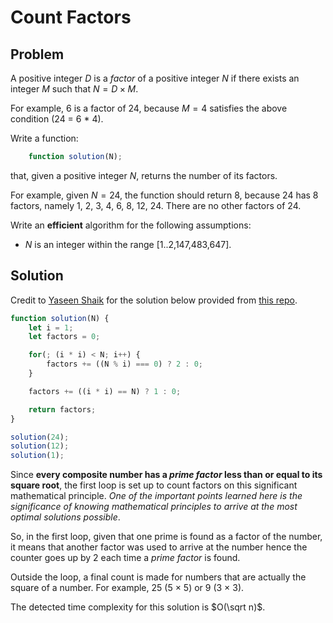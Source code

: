 # Count Factors

## Problem

A positive integer $D$ is a _factor_ of a positive integer $N$ if there exists an integer $M$ such that $N = D \times M$.

For example, 6 is a factor of 24, because $M = 4$ satisfies the above condition (24 = 6 * 4).

Write a function:

```js
    function solution(N);
```

that, given a positive integer $N$, returns the number of its factors.

For example, given $N = 24$, the function should return 8, because 24 has 8 factors, namely 1, 2, 3, 4, 6, 8, 12, 24. There are no other factors of 24.

Write an **efficient** algorithm for the following assumptions:

- $N$ is an integer within the range [1..2,147,483,647].


## Solution

Credit to [Yaseen Shaik](https://github.com/yaseenshaik) for the solution below provided from [this repo](https://github.com/yaseenshaik/codility-solutions-javascript).

```js
function solution(N) {
    let i = 1;
    let factors = 0;

    for(; (i * i) < N; i++) {
        factors += ((N % i) === 0) ? 2 : 0;
    }

    factors += ((i * i) == N) ? 1 : 0;

    return factors;
}

solution(24);
solution(12);
solution(1);
```

Since **every composite number has a _prime factor_ less than or equal to its square root**, the first loop is set up to count factors on this significant mathematical principle. _One of the important points learned here is the significance of knowing mathematical principles to arrive at the most optimal solutions possible_.

So, in the first loop, given that one prime is found as a factor of the number, it means that another factor was used to arrive at the number hence the counter goes up by 2 each time a _prime factor_ is found.

Outside the loop, a final count is made for numbers that are actually the square of a number. For example, 25 (5 $\times$ 5) or 9 (3 $\times$ 3).

The detected time complexity for this solution is $O(\sqrt n)$.